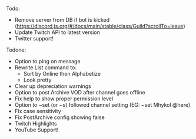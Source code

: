 Todo:
- Remove server from DB if bot is kicked (https://discord.js.org/#/docs/main/stable/class/Guild?scrollTo=leave)
- Update Twitch API to latest version
- Twitter support!

Todone: 
- Option to ping on message
- Rewrite List command to:
    - Sort by Online then Alphabetize
    - Look pretty
- Clear up depreciation warnings
- Option to post Archive VOD after channel goes offline
- Fix help to show proper permission level
- Option to ~set (or ~s) followed channel setting (EG: ~set Mhykol @here)
- Fix case sensitivity
- Fix PostArchive config showing false
- Twitch Highlights
- YouTube Support!

